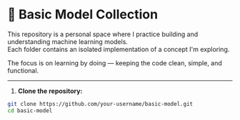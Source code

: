 # 🧠 Basic Model Collection

This repository is a personal space where I practice building and understanding machine learning models.  
Each folder contains an isolated implementation of a concept I'm exploring.

The focus is on learning by doing — keeping the code clean, simple, and functional.

---

1. **Clone the repository:**
```bash
git clone https://github.com/your-username/basic-model.git
cd basic-model
